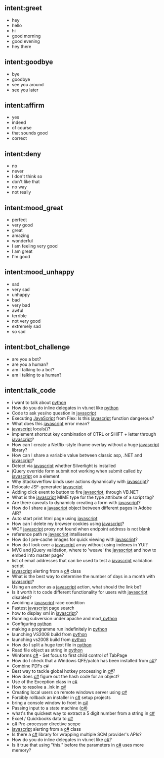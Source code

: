 ## intent:greet
- hey
- hello
- hi
- good morning
- good evening
- hey there

## intent:goodbye
- bye
- goodbye
- see you around
- see you later

## intent:affirm
- yes
- indeed
- of course
- that sounds good
- correct

## intent:deny
- no
- never
- I don't think so
- don't like that
- no way
- not really

## intent:mood_great
- perfect
- very good
- great
- amazing
- wonderful
- I am feeling very good
- I am great
- I'm good

## intent:mood_unhappy
- sad
- very sad
- unhappy
- bad
- very bad
- awful
- terrible
- not very good
- extremely sad
- so sad

## intent:bot_challenge
- are you a bot?
- are you a human?
- am I talking to a bot?
- am I talking to a human?

## intent:talk_code
- i want to talk about [python](proglang)
- How do you do inline delegates in vb.net like [python](proglang)
- Code to ask yes/no question in [javascript](proglang)
- Executing [JavaScript](proglang) from Flex: Is this [javascript](proglang) function dangerous?
- What does this [javascript](proglang) error mean? 
- [javascript](proglang) locals()?
- implement shortcut key combination of CTRL or SHIFT + letter through [javascript](proglang)?
- How can I create a Netflix-style iframe overlay without a huge [javascript](proglang) library?
- How can I share a variable value between classic asp, .NET and [javascript](proglang)?
- Detect via [javascript](proglang) whether Silverlight is installed
- jQuery override form submit not working when submit called by [javascript](proglang) on a element
- Why Stackoverflow binds user actions dynamically with [javascript](proglang)?
- Relocate JSF-generated [javascript](proglang)
- Adding click event to button to fire [javascript](proglang), through VB.NET
- What is the [javascript](proglang) MIME type for the type attribute of a script tag?
- Are there caveats to dynamicly creating a form with [javascript](proglang)?
- How do I share a [javascript](proglang) object between different pages in Adobe AIR?
- Auto start print html page using [javascript](proglang)
- How can I delete my browser cookies using [javascript](proglang)?
- WCF [javascript](proglang) proxy not found when endpoint address is not blank
- reference path re [javascript](proglang) intellisense
- How do I pre-cache images for quick viewing with [javascript](proglang)?
- How do I look over a [javascript](proglang) array without using indexes in YUI?
- MVC and jQuery validation, where to 'weave' the [javascript](proglang) and how to embed into master page?
- list of email addresses that can be used to test a [javascript](proglang) validation script
- [javascript](proglang) alerting from a [c#](proglang) class
- What is the best way to determine the number of days in a month with [javascript](proglang)?
- Using an anchor as a [javascript](proglang) action, what should the link be?
- Is it worth it to code different functionality for users with [javascript](proglang) disabled?
- Avoiding a [javascript](proglang) race condition
- Fastest [javascript](proglang) page search
- how to display xml in [javascript](proglang)?
- Running subversion under apache and mod_[python](proglang)
- Configuring [python](proglang)
- making a programme run indefinitely in [python](proglang)
- launching VS2008 build from [python](proglang)
- launching vs2008 build from [python](proglang)
- How do I split a huge text file in [python](proglang)
- Read file object as string in [python](proglang)
- Winforms [c#](proglang) - Set focus to first child control of TabPage
- How do I check that a Windows QFE/patch has been installed from [c#](proglang)?
- Combine PDFs [c#](proglang)
- Best way to tackle global hotkey processing in [c#](proglang)?
- How does [c#](proglang) figure out the hash code for an object?
- Use of the Exception class in [c#](proglang)
- How to resolve a .lnk in [c#](proglang)
- Creating local users on remote windows server using [c#](proglang)
- Forcibly rollback an installer in [c#](proglang) setup projects
- bring a console window to front in [c#](proglang)
- Passing input to a state machine ([c#](proglang))
- what's the quickest way to extract a 5 digit number from a string in [c#](proglang)
- Excel / Quickbooks data to [c#](proglang)
- [c#](proglang) Pre-processor directive scope
- [javascript](proglang) alerting from a [c#](proglang) class
- Is there a [c#](proglang) library for wrapping multiple SCM provider's APIs?
- How do you do inline delegates in vb.net like [c#](proglang)?
- Is it true that using \"this.\" before the parameters in [c#](proglang) uses more memory?